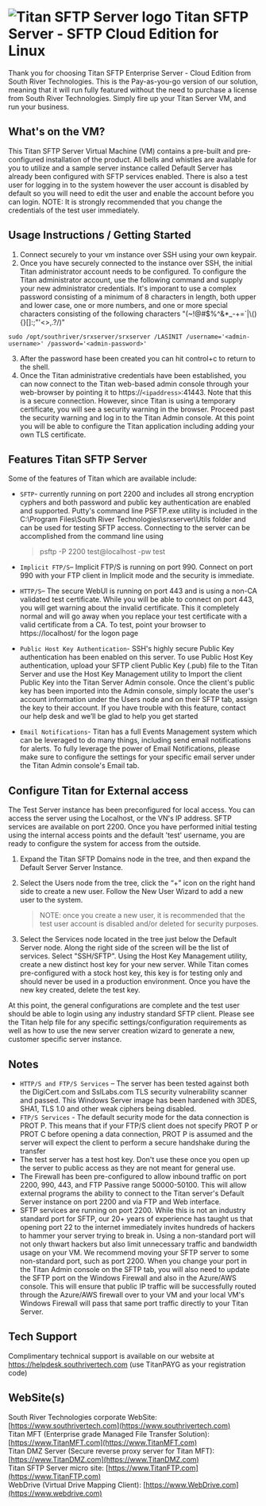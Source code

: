 # <img src="https://srtcdnstorage.blob.core.windows.net/software/nextgen/titansftp/titansftp48.png" alt="Titan SFTP Server logo"> Titan SFTP Server - SFTP Cloud Edition for Linux</img>

Thank you for choosing Titan SFTP Enterprise Server - Cloud Edition from South River Technologies. This is the Pay-as-you-go version of our solution, meaning that it will run fully featured without the need to purchase a license from South River Technologies. Simply fire up your Titan Server VM, and run your business.

## What's on the VM?

This Titan SFTP Server Virtual Machine (VM) contains a pre-built and pre-configured installation of the product. All bells and whistles are available for you to utilize and a sample server instance called Default Server has already been configured with SFTP services enabled. There is also a test user for logging in to the system however the user account is disabled by default so you will need to edit the user and enable the account before you can login. NOTE: It is strongly recommended that you change the credentials of the test user immediately.

## Usage Instructions / Getting Started

1) Connect securely to your vm instance over SSH using your own keypair.
2) Once you have securely connected to the instance over SSH, the initial Titan administrator account needs to be configured. To configure the Titan administrator account, use the following command and supply your new administrator credentials. It's imporant to use a complex password consisting of a minimum of 8 characters in length, both upper and lower case, one or more numbers, and one or more special characters consisting of the following characters "(~!@#$%^&*_-+=`|\\(){}[]:;\"'<>,.?/)"

```
sudo /opt/southriver/srxserver/srxserver /LASINIT /username='<admin-username>' /password='<admin-password>'
```
3) After the password hase been created you can hit control+c to return to the shell.
4) Once the Titan administrative credentials have been established, you can now connect to the Titan web-based admin console through your web-browser by pointing it to https://`<ipaddress>`:41443. Note that this is a secure connection. However, since Titan is using a temporary certificate, you will see a security warning in the browser. Proceed past the security warning and log in to the Titan Admin console. At this point you will be able to configure the Titan application including adding your own TLS certificate.

## Features Titan SFTP Server

Some of the features of Titan which are available include:

- `SFTP`- currently running on port 2200 and includes all strong encryption cyphers and both password and public key authentication are enabled and supported. Putty's command line PSFTP.exe utility is included in the C:\Program Files\South River Technologies\srxserver\Utils folder and can be used for testing SFTP access. Connecting to the server can be accomplished from the command line using

  > psftp -P 2200 test@localhost -pw test
  >
- `Implicit FTP/S`– Implicit FTP/S is running on port 990. Connect on port 990 with your FTP client in Implicit mode and the security is immediate.
- `HTTP/S`– The secure WebUI is running on port 443 and is using a non-CA validated test certificate. While you will be able to connect on port 443, you will get warning about the invalid certificate. This it completely normal and will go away when you replace your test certificate with a valid certificate from a CA. To test, point your browser to https://localhost/ for the logon page
- `Public Host Key Authentication`- SSH's highly secure Public Key authentication has been enabled on this server. To use Public Host Key authentication, upload your SFTP client Public Key (.pub) file to the Titan Server and use the Host Key Management utility to Import the client Public Key into the Titan Server Admin console. Once the client's public key has been imported into the Admin console, simply locate the user's account information under the Users node and on their SFTP tab, assign the key to their account. If you have trouble with this feature, contact our help desk and we’ll be glad to help you get started
- `Email Notifications`- Titan has a full Events Management system which can be leveraged to do many things, including send email notifications for alerts. To fully leverage the power of Email Notifications, please make sure to configure the settings for your specific email server under the Titan Admin console's Email tab.

## Configure Titan for External access

The Test Server instance has been preconfigured for local access. You can access the server using the Localhost, or the VN's IP address. SFTP services are available on port 2200. Once you have performed initial testing using the internal access points and the default 'test' username, you are ready to configure the system for access from the outside.

1. Expand the Titan SFTP Domains node in the tree, and then expand the Default Server Server Instance.
2. Select the Users node from the tree, click the “+” icon on the right hand side to create a new user. Follow the New User Wizard to add a new user to the system.

   > NOTE: once you create a new user, it is recommended that the test user account is disabled and/or deleted for security purposes.
   >
3. Select the Services node located in the tree just below the Default Server node. Along the right side of the screen will be the list of services. Select "SSH/SFTP". Using the Host Key Management utility, create a new distinct host key for your new server. While Titan comes pre-configured with a stock host key, this key is for testing only and should never be used in a production environment. Once you have the new key created, delete the test key.

At this point, the general configurations are complete and the test user should be able to login using any industry standard SFTP client.  Please see the Titan help file for any specific settings/configuration requirements as well as how to use the new server creation wizard to generate a new, customer specific server instance.

## Notes

- `HTTP/S and FTP/S Services` – The server has been tested against both the DigiCert.com and SslLabs.com TLS security vulnerability scanner and passed. This Windows Server image has been hardened with 3DES, SHA1, TLS 1.0 and other weak ciphers being disabled.
- `FTP/S Services` - The default security mode for the data connection is PROT P. This means that if your FTP/S client does not specify PROT P or PROT C before opening a data connection, PROT P is assumed and the server will expect the client to perform a secure handshake during the transfer
- The test server has a test host key. Don't use these once you open up the server to public access as they are not meant for general use.
- The Firewall has been pre-configured to allow inbound traffic on port 2200, 990, 443, and FTP Passive range 50000-50100. This will allow external programs the ability to connect to the Titan server's Default Server instance on port 2200 and via FTP and Web interface.
- SFTP services are running on port 2200. While this is not an industry standard port for SFTP, our 20+ years of experience has taught us that opening port 22 to the internet immediately invites hundreds of hackers to hammer your server trying to break in. Using a non-standard port will not only thwart hackers but also limit unnecessary traffic and bandwidth usage on your VM. We recommend moving your SFTP server to some non-standard port, such as port 2200. When you change your port in the Titan Admin console on the SFTP tab, you will also need to update the SFTP port on the Windows Firewall and also in the Azure/AWS console. This will ensure that public IP traffic will be successfully routed through the Azure/AWS firewall over to your VM and your local VM's Windows Firewall will pass that same port traffic directly to your Titan Server.

## Tech Support

Complimentary technical support is available on our website at https://helpdesk.southrivertech.com (use TitanPAYG as your registration code)

## WebSite(s)

South River Technologies corporate WebSite:  [https://www.southrivertech.com](https://www.southrivertech.com)<br />
Titan MFT (Enterprise grade Managed File Transfer Solution): [https://www.TitanMFT.com](https://www.TitanMFT.com)<br />
Titan DMZ Server (Secure reverse proxy server for Titan MFT): [https://www.TitanDMZ.com](https://www.TitanDMZ.com)<br />
Titan SFTP Server micro site: [https://www.TitanFTP.com](https://www.TitanFTP.com)<br />
WebDrive (Virtual Drive Mapping Client): [https://www.WebDrive.com](https://www.webdrive.com)<br />

